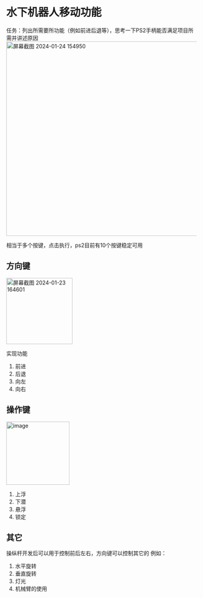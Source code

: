 # 水下机器人移动功能
任务：列出所需要所功能（例如前进后退等），思考一下PS2手柄能否满足项目所需并讲述原因  
<img width="514" alt="屏幕截图 2024-01-24 154950" src="https://github.com/xin1/under-water-robot/assets/81465751/76b94965-a5cc-45c0-b490-7cf1f63d4056">

相当于多个按键，点击执行，ps2目前有10个按键稳定可用  
## 方向键  

<img width="175" alt="屏幕截图 2024-01-23 164601" src="https://github.com/xin1/under-water-robot/assets/81465751/ca78b485-2e15-4a18-8345-1580b40a1e39">  

实现功能  
1. 前进
2. 后退
3. 向左
4. 向右

## 操作键  

<img width="167" alt="image" src="https://github.com/xin1/under-water-robot/assets/81465751/31a0791e-802d-43b8-be71-fd3abb9860e0">  

1. 上浮
2. 下潜
3. 悬浮
4. 锁定
## 其它
操纵杆开发后可以用于控制前后左右，方向键可以控制其它的
例如：  
1. 水平旋转
2. 垂直旋转
3. 灯光
4. 机械臂的使用
